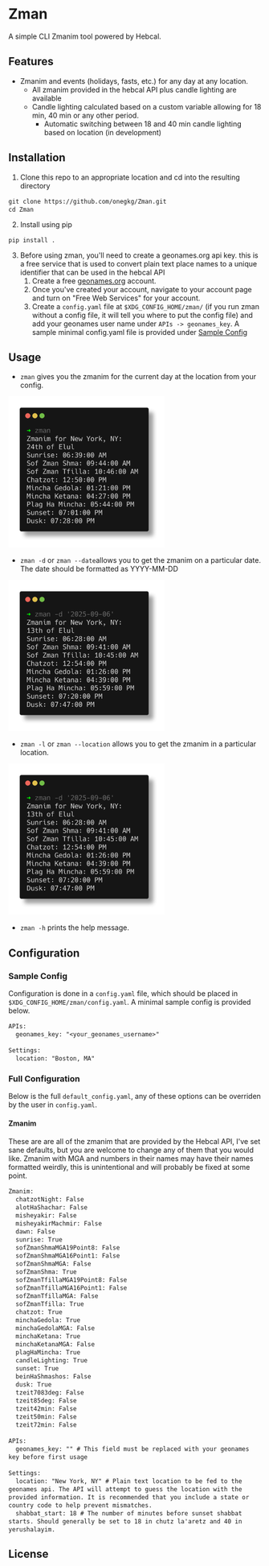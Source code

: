 # Zman
A simple CLI Zmanim tool powered by Hebcal.

## Features
- Zmanim and events (holidays, fasts, etc.) for any day at any location.
    - All zmanim provided in the hebcal API plus candle lighting are available 
    - Candle lighting calculated based on a custom variable allowing for 18 min, 40 min or any other period.
        - Automatic switching between 18 and 40 min candle lighting based on location (in development)

## Installation
1. Clone this repo to an appropriate location and cd into the resulting directory
``` {bash}
git clone https://github.com/onegkg/Zman.git
cd Zman
```
2. Install using pip
``` {bash}
pip install .
```
3. Before using zman, you'll need to create a geonames.org api key. this is a free service that is used to convert plain text place names to a unique identifier that can be used in the hebcal API
    1. Create a free [geonames.org](https://www.geonames.org/login) account.
    2. Once you've created your account, navigate to your account page and turn on "Free Web Services" for your account.
    3. Create a `config.yaml` file at `$XDG_CONFIG_HOME/zman/` (if you run zman without a config file, it will tell you where to put the config file) and add your geonames user name under `APIs -> geonames_key`. A sample minimal config.yaml file is provided under [Sample Config](#sample-config)

## Usage
- `zman` gives you the zmanim for the current day at the location from your config.

<img src="images/zman.png" height=300>

- `zman -d` or `zman --date`allows you to get the zmanim on a particular date. The date should be formatted as YYYY-MM-DD

<img src="images/date.png" height=300>

- `zman -l` or `zman --location` allows you to get the zmanim in a particular location.

<img src="images/date.png" height=300>

- `zman -h` prints the help message.

## Configuration
### Sample Config
Configuration is done in a `config.yaml` file, which should be placed in `$XDG_CONFIG_HOME/zman/config.yaml`. A minimal sample config is provided below.
``` {yaml}
APIs:
  geonames_key: "<your_geonames_username>" 

Settings:
  location: "Boston, MA" 
```
### Full Configuration
Below is the full `default_config.yaml`, any of these options can be overriden by the user in `config.yaml`. 
#### Zmanim
These are are all of the zmanim that are provided by the Hebcal API, I've set sane defaults, but you are welcome to change any of them that you would like. Zmanim with MGA and numbers in their names may have their names formatted weirdly, this is unintentional and will probably be fixed at some point. 

``` {yaml}
Zmanim:
  chatzotNight: False
  alotHaShachar: False
  misheyakir: False
  misheyakirMachmir: False
  dawn: False
  sunrise: True
  sofZmanShmaMGA19Point8: False
  sofZmanShmaMGA16Point1: False
  sofZmanShmaMGA: False
  sofZmanShma: True
  sofZmanTfillaMGA19Point8: False
  sofZmanTfillaMGA16Point1: False
  sofZmanTfillaMGA: False
  sofZmanTfilla: True
  chatzot: True
  minchaGedola: True
  minchaGedolaMGA: False
  minchaKetana: True
  minchaKetanaMGA: False
  plagHaMincha: True
  candleLighting: True
  sunset: True
  beinHaShmashos: False
  dusk: True
  tzeit7083deg: False
  tzeit85deg: False
  tzeit42min: False
  tzeit50min: False
  tzeit72min: False

APIs:
  geonames_key: "" # This field must be replaced with your geonames key before first usage

Settings:
  location: "New York, NY" # Plain text location to be fed to the geonames api. The API will attempt to guess the location with the provided information. It is recommended that you include a state or country code to help prevent mismatches.
  shabbat_start: 18 # The number of minutes before sunset shabbat starts. Should generally be set to 18 in chutz la'aretz and 40 in yerushalayim.
```

## License

